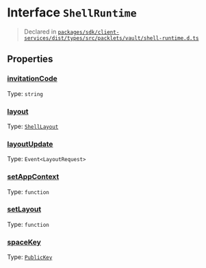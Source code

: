 # Interface `ShellRuntime`
> Declared in [`packages/sdk/client-services/dist/types/src/packlets/vault/shell-runtime.d.ts`]()


## Properties
### [invitationCode]()
Type: <code>string</code>
### [layout]()
Type: <code>[ShellLayout](/api/@dxos/react-client/enums#ShellLayout)</code>
### [layoutUpdate]()
Type: <code>Event&lt;LayoutRequest&gt;</code>
### [setAppContext]()
Type: <code>function</code>
### [setLayout]()
Type: <code>function</code>
### [spaceKey]()
Type: <code>[PublicKey](/api/@dxos/react-client/classes/PublicKey)</code>